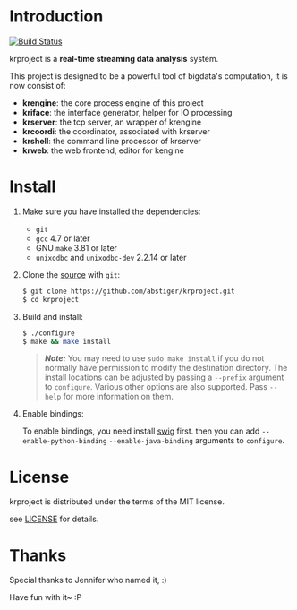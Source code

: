 # Introduction

[![Build Status](https://travis-ci.org/AbsoluteTiger/krproject.svg?branch=master)](https://travis-ci.org/AbsoluteTiger/krproject)

krproject is a **real-time streaming data analysis** system.

This project is designed to be a powerful tool of bigdata's computation,
it is now consist of:

* __krengine__: the core process engine of this project
* __kriface__: the interface generator, helper for IO processing
* __krserver__: the tcp server, an wrapper of krengine
* __krcoordi__: the coordinator, associated with krserver
* __krshell__: the command line processor of krserver
* __krweb__: the web frontend, editor for kengine


# Install

1. Make sure you have installed the dependencies:

   * `git`
   * `gcc` 4.7 or later
   * GNU `make` 3.81 or later
   * `unixodbc` and `unixodbc-dev` 2.2.14 or later

2. Clone the [source] with `git`:

   ```sh
   $ git clone https://github.com/abstiger/krproject.git
   $ cd krproject
   ```

[source]: https://github.com/abstiger/krproject

3. Build and install:

    ```sh
    $ ./configure
    $ make && make install
    ```

    > ***Note:*** You may need to use `sudo make install` if you do not
    > normally have permission to modify the destination directory. The
    > install locations can be adjusted by passing a `--prefix` argument
    > to `configure`. Various other options are also supported. Pass 
    > `--help` for more information on them.

4. Enable bindings: 

    To enable bindings, you need install [swig] first. then you can add 
    `--enable-python-binding` `--enable-java-binding` arguments to 
    `configure`.

[swig]:http://www.swig.org/

# License

krproject is distributed under the terms of the MIT license.

see [LICENSE](LICENSE) for details.

# Thanks

Special thanks to Jennifer who named it, :)  

Have fun with it~ :P
